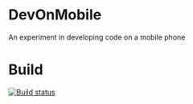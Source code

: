 # DevOnMobile
An experiment in developing code on a mobile phone
# Build
[![Build status](https://ci.appveyor.com/api/projects/status/k55kkeh5kvf566rg?svg=true)](https://ci.appveyor.com/project/voidstar69/devonmobile)
